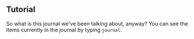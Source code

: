 

## Tutorial

So what is this journal we've been talking about, anyway? You can see the items
currently in the journal by typing `journal`.
